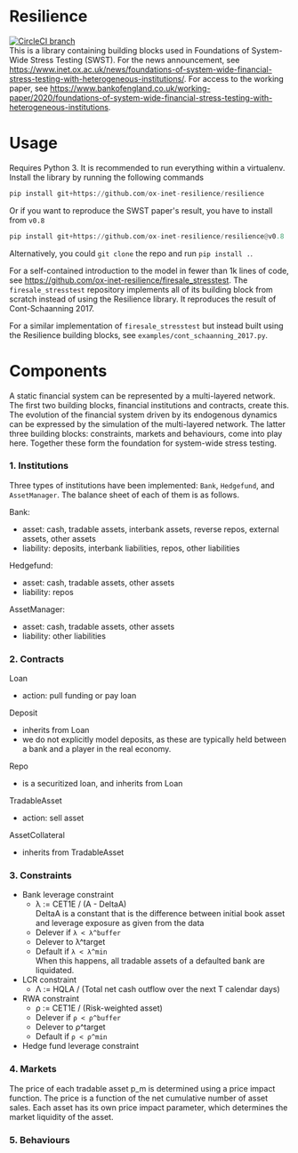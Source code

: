 # Resilience

[![CircleCI branch](https://github.com/ox-inet-resilience/resilience/workflows/build/badge.svg)](https://github.com/ox-inet-resilience/resilience/actions/workflows/ci.yml)  
This is a library containing building blocks used in Foundations of System-Wide Stress Testing (SWST).
For the news announcement, see https://www.inet.ox.ac.uk/news/foundations-of-system-wide-financial-stress-testing-with-heterogeneous-institutions/.
For access to the working paper, see https://www.bankofengland.co.uk/working-paper/2020/foundations-of-system-wide-financial-stress-testing-with-heterogeneous-institutions.

# Usage

Requires Python 3. It is recommended to run everything within a virtualenv.
Install the library by running the following commands
```python
pip install git+https://github.com/ox-inet-resilience/resilience
```

Or if you want to reproduce the SWST paper's result, you have to install from `v0.8`
```python
pip install git+https://github.com/ox-inet-resilience/resilience@v0.8
```

Alternatively, you could `git clone` the repo and run `pip install .`.

For a self-contained introduction to the model in fewer than 1k lines of code, see https://github.com/ox-inet-resilience/firesale_stresstest.
The `firesale_stresstest` repository implements all of its building block from scratch instead of using the Resilience library.
It reproduces the result of Cont-Schaanning 2017.

For a similar implementation of `firesale_stresstest` but instead built using the Resilience building blocks, see `examples/cont_schaanning_2017.py`.

# Components

A static financial system can be represented by a multi-layered network.
The first two building blocks, financial institutions and contracts, create this.
The evolution of the financial system driven by its endogenous dynamics can be expressed by the simulation of the multi-layered network.
The latter three building blocks: constraints, markets and behaviours, come into play here.
Together these form the foundation for system-wide stress testing.

### 1. Institutions

Three types of institutions have been implemented: `Bank`, `Hedgefund`, and `AssetManager`.
The balance sheet of each of them is as follows.

Bank:
- asset: cash, tradable assets, interbank assets, reverse repos, external assets, other assets
- liability: deposits, interbank liabilities, repos, other liabilities

Hedgefund:
- asset: cash, tradable assets, other assets
- liability: repos

AssetManager:
- asset: cash, tradable assets, other assets
- liability: other liabilities

### 2. Contracts

Loan
- action: pull funding or pay loan

Deposit
- inherits from Loan
- we do not explicitly model deposits, as these are typically held between a bank and a player in the real economy.

Repo
- is a securitized loan, and inherits from Loan

TradableAsset
- action: sell asset

AssetCollateral
- inherits from TradableAsset

### 3. Constraints

- Bank leverage constraint
  - λ := CET1E / (A - DeltaA)  
    DeltaA is a constant that is the difference between initial book asset and leverage exposure as given from the data
  - Delever if `λ < λ^buffer`
  - Delever to λ^target
  - Default if `λ < λ^min`  
    When this happens, all tradable assets of a defaulted bank are liquidated.
- LCR constraint
  - Λ := HQLA / (Total net cash outflow over the next T calendar days)
- RWA constraint
  - ρ := CET1E / (Risk-weighted asset)
  - Delever if `ρ < ρ^buffer`
  - Delever to ρ^target
  - Default if `ρ < ρ^min`
- Hedge fund leverage constraint

### 4. Markets

The price of each tradable asset p_m is determined using a price impact function.
The price is a function of the net cumulative number of asset sales.
Each asset has its own price impact parameter, which determines the market liquidity of the asset.

### 5. Behaviours


